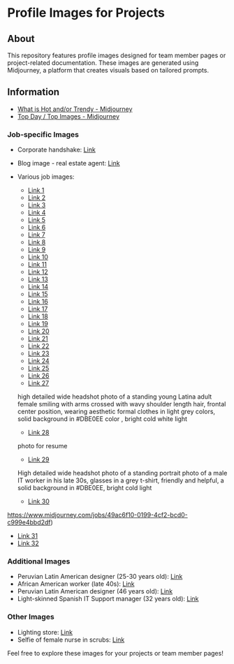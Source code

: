# Profile Images for Projects

## About
This repository features profile images designed for team member pages or project-related documentation. These images are generated using Midjourney, a platform that creates visuals based on tailored prompts.

## Information

- [What is Hot and/or Trendy - Midjourney](https://www.midjourney.com/explore?tab=hot)
- [Top Day / Top Images - Midjourney](https://www.midjourney.com/explore?tab=top)

### Job-specific Images
- Corporate handshake: [Link](https://www.midjourney.com/jobs/7a7414a3-73f4-4779-ac52-4ab20cf8fa55?index=0)
- Blog image - real estate agent: [Link](https://www.midjourney.com/jobs/16816518-9e68-4522-9a87-4c853ff80482?index=0)
- Various job images:
  - [Link 1](https://www.midjourney.com/jobs/61431023-1ba9-4d21-a386-324667430bf4?index=0)
  - [Link 2](https://www.midjourney.com/jobs/60b0d40e-8a50-41aa-92d5-d48e4f1297bf?index=0)
  - [Link 3](https://www.midjourney.com/jobs/3812d374-32a3-4b09-93b4-300201291322?index=0)
  - [Link 4](https://www.midjourney.com/jobs/a8f9bb6e-d12a-4f49-8cf4-a55df8c0531b?index=0)
  - [Link 5](https://www.midjourney.com/jobs/1f856cf6-1584-4a18-a7e4-f536a7fd9343?index=0)
  - [Link 6](https://www.midjourney.com/jobs/84801fba-7c4e-4f07-b139-78264a51ee8a?index=0)
  - [Link 7](https://www.midjourney.com/jobs/3c9b7458-6eba-411d-bcf8-21450fef0797?index=0)
  - [Link 8](https://www.midjourney.com/jobs/082784dc-ccaa-4aa6-bfe3-ad385452da4e?index=0)
  - [Link 9](https://www.midjourney.com/jobs/ffad22d8-d9df-49e5-98f6-685c761859d5?index=0)
  - [Link 10](https://www.midjourney.com/jobs/3812d374-32a3-4b09-93b4-300201291322?index=0)
  - [Link 11](https://www.midjourney.com/jobs/14abe59e-adbe-41a5-9242-8997c2c6ba51?index=0)
  - [Link 12](https://www.midjourney.com/jobs/0aba15ec-fe52-4aa6-b56d-a9accd685b76?index=0)
  - [Link 13](https://www.midjourney.com/jobs/a8f9bb6e-d12a-4f49-8cf4-a55df8c0531b?index=0)
  - [Link 14](https://www.midjourney.com/jobs/d1c52c18-4861-4533-9ab7-a77bada2caf5?index=0)
  - [Link 15](https://www.midjourney.com/jobs/5e7bc098-d02d-4105-8392-0624cc96104a?index=0)
  - [Link 16](https://www.midjourney.com/jobs/eb95ba17-8cc0-46fb-951c-3afc93a4fc2d?index=0)
  - [Link 17](https://www.midjourney.com/jobs/3c9b7458-6eba-411d-bcf8-21450fef0797?index=0)
  - [Link 18](https://www.midjourney.com/jobs/322d3507-d63c-425f-88fd-da4030171352?index=0)
  - [Link 19](https://www.midjourney.com/jobs/1d1fe589-be3b-4bca-9c16-817af5fc0759?index=0)
  - [Link 20](https://www.midjourney.com/jobs/0b409e95-9271-4315-9dcb-44057efa4a3b?index=0)
  - [Link 21](https://www.midjourney.com/jobs/c4f981a3-6b68-405e-983b-7e6c64485a3d?index=0)
  - [Link 22](https://www.midjourney.com/jobs/afdc30e7-08cb-4e5e-8fbf-d45a49e059a4?index=0)
  - [Link 23](https://www.midjourney.com/jobs/dd8b31db-1b91-4c4a-b15f-4d63494103dd?index=0)
  - [Link 24](https://www.midjourney.com/jobs/33001666-ff35-41b5-8b9d-d8366edc0a1c?index=0)
  - [Link 25](https://www.midjourney.com/jobs/3556c4a9-d8ad-43f4-872f-42ccd2b8fc12)
  - [Link 26](https://www.midjourney.com/jobs/49ac6f10-0199-4cf2-bcd0-c999e4bbd2df)
  - [Link 27](https://www.midjourney.com/jobs/a5359747-f1e0-4934-a5d8-9ba2c6317e95?index=0)

  high detailed wide headshot photo of a standing young Latina adult female smiling with arms crossed with wavy shoulder   length hair, frontal center position, wearing aesthetic formal clothes in light grey colors, solid background in     #DBE0EE color , bright cold white light
  - [Link 28](https://www.midjourney.com/jobs/a5359747-f1e0-4934-a5d8-9ba2c6317e95?index=0)

  photo for resume
  - [Link 29](https://www.midjourney.com/jobs/14abe59e-adbe-41a5-9242-8997c2c6ba51?index=0)

  High detailed wide headshot photo of a standing portrait photo of a male IT worker in his late 30s, glasses in a grey     t-shirt, friendly and helpful, a solid background in #DBE0EE, bright cold light
  - [Link 30](https://www.midjourney.com/jobs/e1655cdd-b61a-4689-ae5f-a14d8e49c0b4)

https://www.midjourney.com/jobs/49ac6f10-0199-4cf2-bcd0-c999e4bbd2df)
  - [Link 31](https://www.midjourney.com/jobs/7577bbf8-ae07-423f-842d-9938ac2d38a1)
  - [Link 32](https://www.midjourney.com/jobs/14abe59e-adbe-41a5-9242-8997c2c6ba51?index=0)

### Additional Images
- Peruvian Latin American designer (25-30 years old): [Link](https://www.midjourney.com/jobs/d021b86d-d612-472b-aa0f-441817039d7e)
- African American worker (late 40s): [Link](https://www.midjourney.com/jobs/647a5ccc-99bb-4166-a9b0-90da51831e6d)
- Peruvian Latin American designer (46 years old): [Link](https://www.midjourney.com/jobs/e6f0b7cb-4b6e-4072-b18c-43b07f3e26c3)
- Light-skinned Spanish IT Support manager (32 years old): [Link](https://www.midjourney.com/jobs/c5ed5b07-728e-4379-b98a-48ed9485a7eb)

### Other Images
- Lighting store: [Link](https://www.midjourney.com/jobs/3d146bbe-9bd3-4299-86df-07f2f89fded5?index=0)
- Selfie of female nurse in scrubs: [Link](https://www.midjourney.com/jobs/04e5a788-881d-4832-97ee-12c95cb2dd5f?index=0)

Feel free to explore these images for your projects or team member pages!
